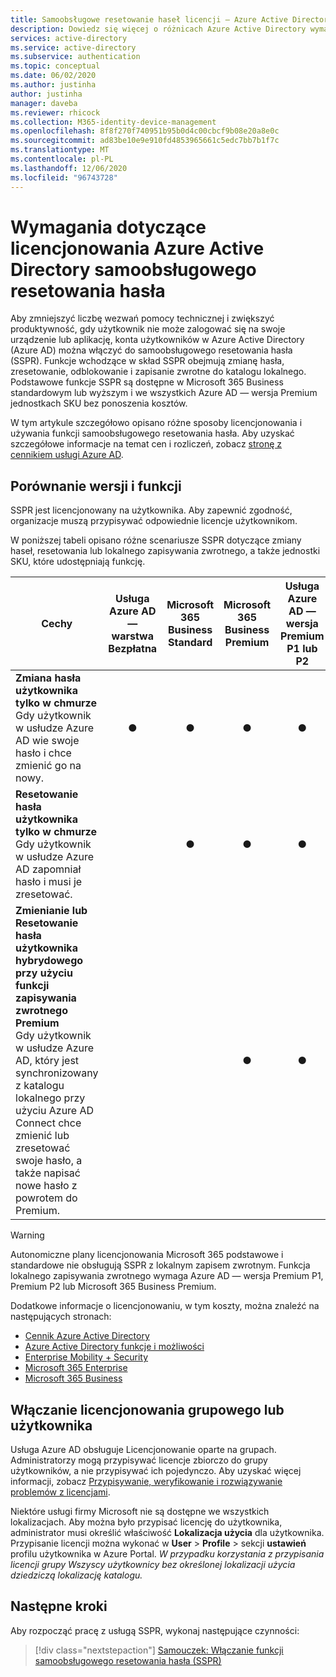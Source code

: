 ```yaml
---
title: Samoobsługowe resetowanie haseł licencji — Azure Active Directory
description: Dowiedz się więcej o różnicach Azure Active Directory wymagania licencyjne samoobsługowego resetowania hasła
services: active-directory
ms.service: active-directory
ms.subservice: authentication
ms.topic: conceptual
ms.date: 06/02/2020
ms.author: justinha
author: justinha
manager: daveba
ms.reviewer: rhicock
ms.collection: M365-identity-device-management
ms.openlocfilehash: 8f8f270f740951b95b0d4c00cbcf9b08e20a8e0c
ms.sourcegitcommit: ad83be10e9e910fd4853965661c5edc7bb7b1f7c
ms.translationtype: MT
ms.contentlocale: pl-PL
ms.lasthandoff: 12/06/2020
ms.locfileid: "96743728"
---
```

# <a name="licensing-requirements-for-azure-active-directory-self-service-password-reset"></a>Wymagania dotyczące licencjonowania Azure Active Directory samoobsługowego resetowania hasła

Aby zmniejszyć liczbę wezwań pomocy technicznej i zwiększyć produktywność, gdy użytkownik nie może zalogować się na swoje urządzenie lub aplikację, konta użytkowników w Azure Active Directory (Azure AD) można włączyć do samoobsługowego resetowania hasła (SSPR). Funkcje wchodzące w skład SSPR obejmują zmianę hasła, zresetowanie, odblokowanie i zapisanie zwrotne do katalogu lokalnego. Podstawowe funkcje SSPR są dostępne w Microsoft 365 Business standardowym lub wyższym i we wszystkich Azure AD — wersja Premium jednostkach SKU bez ponoszenia kosztów.

W tym artykule szczegółowo opisano różne sposoby licencjonowania i używania funkcji samoobsługowego resetowania hasła. Aby uzyskać szczegółowe informacje na temat cen i rozliczeń, zobacz [stronę z cennikiem usługi Azure AD](https://azure.microsoft.com/pricing/details/active-directory/).

## <a name="compare-editions-and-features"></a>Porównanie wersji i funkcji

SSPR jest licencjonowany na użytkownika. Aby zapewnić zgodność, organizacje muszą przypisywać odpowiednie licencje użytkownikom.

W poniższej tabeli opisano różne scenariusze SSPR dotyczące zmiany haseł, resetowania lub lokalnego zapisywania zwrotnego, a także jednostki SKU, które udostępniają funkcję.

| Cechy | Usługa Azure AD — warstwa Bezpłatna | Microsoft 365 Business Standard | Microsoft 365 Business Premium | Usługa Azure AD — wersja Premium P1 lub P2 |
| --- |:---:|:---:|:---:|:---:|
| **Zmiana hasła użytkownika tylko w chmurze**<br />Gdy użytkownik w usłudze Azure AD wie swoje hasło i chce zmienić go na nowy. | ● | ● | ● | ● |
| **Resetowanie hasła użytkownika tylko w chmurze**<br />Gdy użytkownik w usłudze Azure AD zapomniał hasło i musi je zresetować. | | ● | ● | ● |
| **Zmienianie lub Resetowanie hasła użytkownika hybrydowego przy użyciu funkcji zapisywania zwrotnego Premium**<br />Gdy użytkownik w usłudze Azure AD, który jest synchronizowany z katalogu lokalnego przy użyciu Azure AD Connect chce zmienić lub zresetować swoje hasło, a także napisać nowe hasło z powrotem do Premium. | | | ● | ● |

> [!WARNING]
> Autonomiczne plany licencjonowania Microsoft 365 podstawowe i standardowe nie obsługują SSPR z lokalnym zapisem zwrotnym. Funkcja lokalnego zapisywania zwrotnego wymaga Azure AD — wersja Premium P1, Premium P2 lub Microsoft 365 Business Premium.

Dodatkowe informacje o licencjonowaniu, w tym koszty, można znaleźć na następujących stronach:

* [Cennik Azure Active Directory](https://azure.microsoft.com/pricing/details/active-directory/)
* [Azure Active Directory funkcje i możliwości](https://www.microsoft.com/cloud-platform/azure-active-directory-features)
* [Enterprise Mobility + Security](https://www.microsoft.com/cloud-platform/enterprise-mobility-security)
* [Microsoft 365 Enterprise](https://www.microsoft.com/microsoft-365/enterprise)
* [Microsoft 365 Business](/office365/servicedescriptions/microsoft-365-service-descriptions/microsoft-365-business-service-description)

## <a name="enable-group-or-user-based-licensing"></a>Włączanie licencjonowania grupowego lub użytkownika

Usługa Azure AD obsługuje Licencjonowanie oparte na grupach. Administratorzy mogą przypisywać licencje zbiorczo do grupy użytkowników, a nie przypisywać ich pojedynczo. Aby uzyskać więcej informacji, zobacz [Przypisywanie, weryfikowanie i rozwiązywanie problemów z licencjami](../enterprise-users/licensing-groups-assign.md#step-1-assign-the-required-licenses).

Niektóre usługi firmy Microsoft nie są dostępne we wszystkich lokalizacjach. Aby można było przypisać licencję do użytkownika, administrator musi określić właściwość **Lokalizacja użycia** dla użytkownika. Przypisanie licencji można wykonać w **User**  >  **Profile**  >  sekcji **ustawień** profilu użytkownika w Azure Portal. *W przypadku korzystania z przypisania licencji grupy Wszyscy użytkownicy bez określonej lokalizacji użycia dziedziczą lokalizację katalogu.*

## <a name="next-steps"></a>Następne kroki

Aby rozpocząć pracę z usługą SSPR, wykonaj następujące czynności:

> [!div class="nextstepaction"]
> [Samouczek: Włączanie funkcji samoobsługowego resetowania hasła (SSPR)](tutorial-enable-sspr.md)